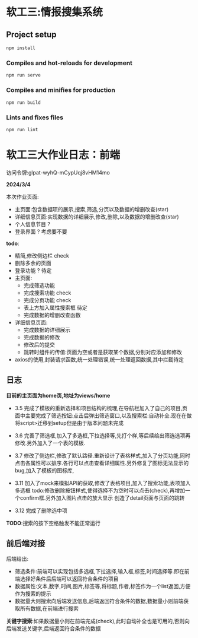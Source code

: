 # 软工三:情报搜集系统

## Project setup
```
npm install
```

### Compiles and hot-reloads for development
```
npm run serve
```

### Compiles and minifies for production
```
npm run build
```

### Lints and fixes files
```
npm run lint
```

# 软工三大作业日志：前端

访问令牌:glpat-wyhQ-mCypUqj8vHM14mo


**2024/3/4**

本次作业页面:
- 主页面:包含数据项的展示,搜索,筛选,分页以及数据的增删改查(star)
- 详细信息页面:实现数据的详细展示,修改,删除,以及数据的增删改查(star)
- 个人信息节目 ?
- 登录界面 ? 考虑要不要

**todo**:
- 精简,修改侧边栏 check
- 删除多余的页面  
- 登录功能 ? 待定
- 主页面:
  - 完成筛选功能
  - 完成搜索功能 check
  - 完成分页功能 check
  - 表上方加入属性搜索框 待定
  - 完成数据的增删改查函数
- 详细信息页面:
  - 完成数据的详细展示
  - 完成数据的修改
  - 修改后的提交
  - 跳转时组件的传值:页面为空或者是获取某个数据,分别对应添加和修改
- axios的使用,封装请求函数,统一处理错误,统一处理返回数据,其中拦截待定

## 日志
**目前的主页面为home页,地址为views/home**
- 3.5
完成了模板的重新选择和项目结构的梳理,在导航栏加入了自己的项目,页面中主要完成了筛选按钮:点击后弹出筛选窗口,以及搜索栏:自动补全.现在在做将script>迁移到setup但是由于版本问题未完成

- 3.6
完善了筛选框,加入了多选框,下拉选择等,先打个样,等后续给出筛选选项再修改.另外加入了一个表的模板.

- 3.7
修改了侧边栏,修改了默认路径.重新设计了表格样式,加入了分页功能,同时点击各属性可以排序.各行可以点击查看详细属性.另外修复了图标无法显示的bug,加入了模板的图标库,

- 3.11
加入了mock来模拟API的获取,修改了表格项目,加入了搜索功能,表项加入多选框
todo:修改删除按钮样式,使得选择不为空时可以点击(check),再增加一个confirm框.另外加入图片点击的放大显示
创造了detail页面与页面的跳转

- 3.12
完成了删除选中项

**TODO**:搜索的按下空格触发不能正常运行

## 前后端对接

后端给出:
- 筛选条件:前端可以实现包括多选框,下拉选择,输入框,标签,时间选择等.即在前端选择好条件后后端可以返回符合条件的项目
- 数据属性:文本,数字,时间,图片,标签等,将标题,作者,标签作为一个list返回,方便作为搜索的提示
- 数据量大则搜索向后端发送信息,后端返回符合条件的数据,数据量小则前端获取所有数据,在前端进行搜索

**关键字搜索**:如果数据量小则在前端完成(check),此时自动补全也是可用的,否则向后端发送关键字,后端返回符合条件的数据
